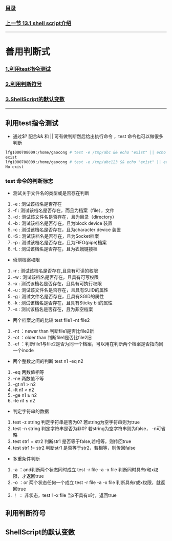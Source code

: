 ### [目录](https://github.com/Letitmiss/Linux-learning/blob/master/README.md)
### [上一节 13.1 shell script介绍 ](https://github.com/Letitmiss/Linux-learning/blob/master/blog/13.1shellscript.md)
----
# 善用判断式
### [1.利用test指令测试](#利用test指令测试)
### [2.利用判断符号](#利用判断符号)
### [3.ShellScript的默认变数](#ShellScript的默认变数)
----

## 利用test指令测试

* 通过$? 配合&& 和 || 可有做判断然后给出执行命令 ，test 命令也可以做很多判断 
```bash
lfg1000708009:/home/gaocong # test -e /tmp/abc && echo "exist" || echo "No exist"
exist
lfg1000708009:/home/gaocong # test -e /tmp/abc123 && echo "exist" || echo "No exist"
No exist
```
### test 命令的判断标志

* 测试关于文件名的类型或是否存在判断 
1. -e : 测试该档名是否存在
2. -f : 测试该档名是否存在，而且为档案（file），文件
3. -d : 测试该文件名是否存在，且为目录（directory）
4. -b : 测试该档名是否存在，且为block device 装置
5. -c : 测试该档名是否存在，且为character device 装置
6. -S : 测试该档名是否存在，且为Socket档案
7. -p : 测试该档名是否存在，且为FIFO(pipe)档案
8. -L : 测试该档名是否存在，且为衣蛾链接档

* 侦测档案权限
1. -r : 测试该档名是否存在,且具有可读的权限
2. -w : 测试该档名是否存在，且具有可写权限
3. -x : 测试该档名是否存在，且具有可执行权限
4. -u : 测试该文件名是否存在，且具有SUID的属性
5. -g : 测试文件名是否存在，且具有SGID的属性
6. -k : 测试该档名是否存在，且具有Sticky bit的属性
7. -s : 测试该档名是否存在，且为非空档案

* 两个档案之间的比较 test file1 -nt file2

1. -nt ：newer than 判断file1是否比file2新
2. -ot ：older than 判断file1是否比file2旧
3. -ef ：判断file1与file2是否为同一个档案，可以用在判断两个档案是否指向同一个inode

* 两个整数之间的判断 test n1 -eq n2
1. -eq 两数值相等
2. -ne 两数值不等
3. -gt n1 > n2 
4. -lt n1 < n2
5. -ge n1 ≥ n2
6. -le n1 ≤ n2
* 判定字符串的数据
1. test -z string 判定字符串是否为0? 若string为空字符串则为true
2. test -n string 判定字符串是否为非0? 若string为空字符串则为false， -n可省略
3. test str1 = str2 判断str1 是否等于false,若相等，则传回true
4. test str1 != str2 判断str1 是否等于str2，若相等，则传回false
* 多重条件判断
1. -a ：and判断两个状态同时成立 test -r file -a -x file 判断同时具有r和x权限，才返回true
2. -o ：or 两个状态任何一个成立 test -r file -a -x file 判断具有r或x权限，就返回true
3. ！ ： 非状态，test ! -x file 当x不具有x时，返回true







## 利用判断符号




## ShellScript的默认变数




